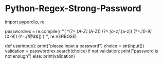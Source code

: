 # Python-Regex-Strong-Password
import pyperclip, re 


passwordrex = re.compile(r'''(
^(?=.*[A-Z].*[A-Z])
(?=.*[a-z].*[a-z])
(?=.*[0-9].*[0-9])
(?=.*[!@$&*])
)''', re.VERBOSE)

def userinput():
    print("please input a password")
    choice = str(input())
    validation = passwordrex.search(choice)
    if not validation:
        print("password is not enough")
    else:
        print(validation)
